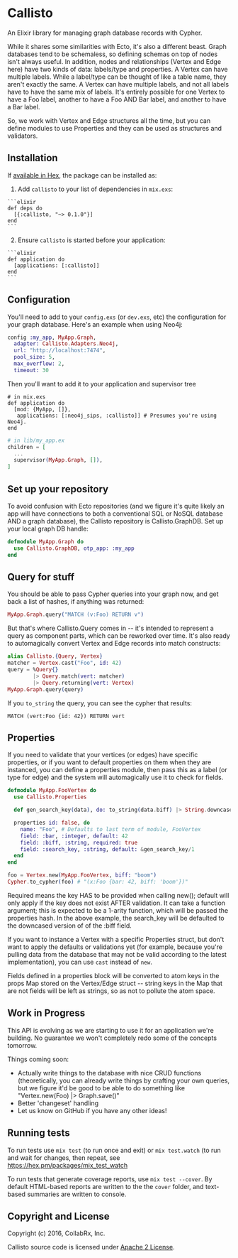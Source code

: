 # Callisto

  An Elixir library for managing graph database records with Cypher.

  While it shares some similarities with Ecto, it's also a different beast.  Graph databases tend to be schemaless, so defining schemas on top of nodes isn't always useful.  In addition, nodes and relationships (Vertex and Edge here) have two kinds of data:  labels/type and properties.  A Vertex can have multiple labels.  While a label/type can be thought of like a table name, they aren't exactly the same.  A Vertex can have multiple labels, and not all labels have to have the same mix of labels.  It's entirely possible for one Vertex to have a Foo label, another to have a Foo AND Bar label, and another to have a Bar label.

  So, we work with Vertex and Edge structures all the time, but you can define modules to use Properties and they can be used as structures and validators.

## Installation

  If [available in Hex](https://hex.pm/docs/publish), the package can be installed as:

  1. Add `callisto` to your list of dependencies in `mix.exs`:

    ```elixir
    def deps do
      [{:callisto, "~> 0.1.0"}]
    end
    ```

  2. Ensure `callisto` is started before your application:

    ```elixir
    def application do
      [applications: [:callisto]]
    end
    ```

## Configuration

  You'll need to add to your `config.exs` (or `dev.exs`, etc) the configuration for your graph database.  Here's an example when using Neo4j:

  ```elixir
  config :my_app, MyApp.Graph,
    adapter: Callisto.Adapters.Neo4j,
    url: "http://localhost:7474",
    pool_size: 5,
    max_overflow: 2,
    timeout: 30
  ```

  Then you'll want to add it to your application and supervisor tree

  ```
  # in mix.exs
  def application do
    [mod: {MyApp, []},
     applications: [:neo4j_sips, :callisto]] # Presumes you're using Neo4j.
  end
  ```

  ```elixir
  # in lib/my_app.ex
  children = [
    ...
    supervisor(MyApp.Graph, []),
  ]
  ```

## Set up your repository

  To avoid confusion with Ecto repositories (and we figure it's quite likely an app will have connections to both a conventional SQL or NoSQL database AND a graph database), the Callisto repository is Callisto.GraphDB.  Set up your local graph DB handle:

  ```elixir
  defmodule MyApp.Graph do
    use Callisto.GraphDB, otp_app: :my_app
  end
  ```

## Query for stuff

  You should be able to pass Cypher queries into your graph now, and get back a list of hashes, if anything was returned:

  ```elixir
  MyApp.Graph.query("MATCH (v:Foo) RETURN v")
  ```

  But that's where Callisto.Query comes in -- it's intended to represent a query as component parts, which can be reworked over time.  It's also ready to automagically convert Vertex and Edge records into match constructs:

  ```elixir
  alias Callisto.{Query, Vertex}
  matcher = Vertex.cast("Foo", id: 42)
  query = %Query{}
          |> Query.match(vert: matcher)
          |> Query.returning(vert: Vertex)
  MyApp.Graph.query(query)
  ```

  If you `to_string` the query, you can see the cypher that results:

  ```MATCH (vert:Foo {id: 42}) RETURN vert```

## Properties

  If you need to validate that your vertices (or edges) have specific properties, or if you want to default properties on them when they are instanced, you can define a properties module, then pass this as a label (or type for edge) and the system will automagically use it to check for fields.

  ```elixir
  defmodule MyApp.FooVertex do
    use Callisto.Properties

    def gen_search_key(data), do: to_string(data.biff) |> String.downcase

    properties id: false, do
      name: "Foo", # Defaults to last term of module, FooVertex
      field: :bar, :integer, default: 42
      field: :biff, :string, required: true
      field: :search_key, :string, default: &gen_search_key/1
    end
  end

  foo = Vertex.new(MyApp.FooVertex, biff: "boom")
  Cypher.to_cypher(foo) # "(x:Foo {bar: 42, biff: 'boom'})"
  ```

  Required means the key HAS to be provided when calling new(); default will only apply if the key does not exist AFTER validation.  It can take a function argument; this is expected to be a 1-arity function, which will be passed the properties hash.  In the above example, the search_key will be defaulted to the downcased version of of the :biff field.

  If you want to instance a Vertex with a specific Properties struct, but don't want to apply the defaults or validations yet (for example, because you're pulling data from the database that may not be valid according to the latest implementation), you can use `cast` instead of `new`.

  Fields defined in a properties block will be converted to atom keys in the props Map stored on the Vertex/Edge struct -- string keys in the Map that are not fields will be left as strings, so as not to pollute the atom space.

## Work in Progress

  This API is evolving as we are starting to use it for an application we're building.  No guarantee we won't completely redo some of the concepts tomorrow.

  Things coming soon:

  * Actually write things to the database with nice CRUD functions (theoretically, you can already write things by crafting your own queries, but we figure it'd be good to be able to do something like "Vertex.new(Foo) |> Graph.save()"
  * Better 'changeset' handling
  * Let us know on GitHub if you have any other ideas!

## Running tests

  To run tests use `mix test` (to run once and exit) or `mix test.watch` (to
  run and wait for changes, then repeat, see https://hex.pm/packages/mix_test_watch

  To run tests that generate coverage reports, use `mix test --cover`.  By default HTML-based reports are written to the the `cover` folder, and text-based summaries are written to console.



## Copyright and License

  Copyright (c) 2016, CollabRx, Inc.

  Callisto source code is licensed under [Apache 2 License](LICENSE.md).
